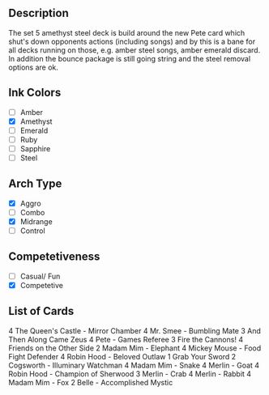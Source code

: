 ## Description

The set 5 amethyst steel deck is build around the new Pete card which shut's down opponents actions (including songs) and by this is a bane for all decks running on those, e.g. amber steel songs, amber emerald discard. In addition the bounce package is still going string and the steel removal options are ok.

## Ink Colors

- [ ] Amber
- [x] Amethyst
- [ ] Emerald
- [ ] Ruby
- [ ] Sapphire
- [ ] Steel

## Arch Type

- [x] Aggro
- [ ] Combo
- [x] Midrange
- [ ] Control

## Competetiveness

- [ ] Casual/ Fun
- [x] Competetive

## List of Cards

4 The Queen's Castle - Mirror Chamber
4 Mr. Smee - Bumbling Mate
3 And Then Along Came Zeus
4 Pete - Games Referee
3 Fire the Cannons!
4 Friends on the Other Side
2 Madam Mim - Elephant
4 Mickey Mouse - Food Fight Defender
4 Robin Hood - Beloved Outlaw
1 Grab Your Sword
2 Cogsworth - Illuminary Watchman
4 Madam Mim - Snake
4 Merlin - Goat
4 Robin Hood - Champion of Sherwood
3 Merlin - Crab
4 Merlin - Rabbit
4 Madam Mim - Fox
2 Belle - Accomplished Mystic

